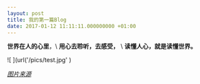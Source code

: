 ```yaml
---
layout: post
title: 我的第一篇Blog
date: 2017-01-12 11:11:11.000000000 +01:00
---
```


**世界在人的心里**，\\
**用心去聆听，去感受，** \\
**读懂人心，就是读懂世界。**


![ ](url('/pics/test.jpg' )


[*图片来源*](https://www.express.co.uk/pictures/pics/1939/Man-and-nature-meet) 


<!--

<a href="https://www.youtube.com/watch?v=_W5RvymhYlI" target="_blank"><img src="http://img.youtube.com/vi/YOUTUBE_VIDEO_ID_HERE/0.jpg" 
alt="IMAGE ALT TEXT HERE" width="240" height="180" border="10" /></a>

<a href="https://www.youtube.com/watch?v=1GN04W9lJMk"><img src="http://img.youtube.com/vi/YOUTUBE_VIDEO_ID_HERE/0.jpg" 
alt="IMAGE ALT TEXT HERE" width="240" height="180" border="10" /></a>


##read[cmd-markdown](https://www.zybuluo.com/mdeditor)

##read[jekyll-organization](http://jekyll.com.cn/docs/structure/)
-->


